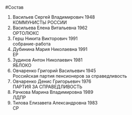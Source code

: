 #Состав
1. Васильев Сергей Владимирович 1948   
    КОММУНИСТЫ РОССИИ
2. Васильева Елена Витальевна 1962   
    ОРТОЛЮКС
3. Герш Никита Викторович 1991   
    собрание-работа
4. Дубинина Мария Николаевна 1991   
    ЕР
5. Зудинов Антон Николаевич 1981   
    ЯБЛОКО
6. Овчаренко Григорий Васильевич 1945   
    Российская партия пенсионеров за справедливость
7. Овчаренко Денис Григорьевич 1976   
    ПАРТИЯ ЗА СПРАВЕДЛИВОСТЬ
8. Рачкова Марина Владимировна 1989   
    ЛДПР
9. Тилова Елизавета Александровна 1983   
    СР
